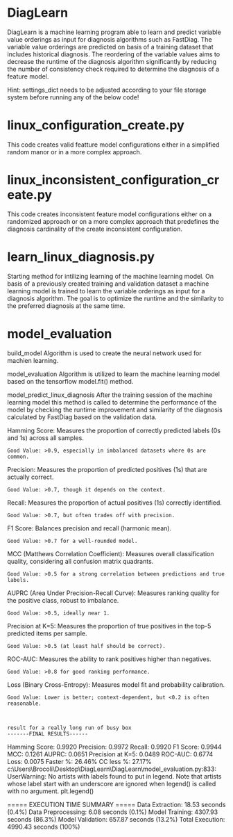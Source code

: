 # DiagLearn

DiagLearn is a machine learning program able to learn and predict variable value orderings as input for diagnosis algorithms such as FastDiag. The variable value orderings are predicted on basis of a training dataset that includes historical diagnosis. The reordering of the variable values aims to decrease the runtime of the diagnosis algorithm significantly by reducing the number of consistency check required to determine the diagnosis of a feature model.

Hint: settings_dict needs to be adjusted according to your file storage system before running any of the below code!

# linux_configuration_create.py
This code creates valid featture model configurations either in a simplified random manor or in a more complex approach.

# linux_inconsistent_configuration_create.py
This code creates inconsistent feature model configurations either on a randomized approach or on a more complex approach that predefines the diagnosis cardinality of the create inconsistent configuration.

# learn_linux_diagnosis.py
Starting method for intilizing learning of the machine learning model. On basis of a previously created training and validation dataset a machine learning model is trained to learn the variable orderings as input for a diagnosis algorithm. The goal is to optimize the runtime and the similarity to the preferred diagnosis at the same time.

# model_evaluation
build_model Algorithm is used to create the neural network used for machien learning.

model_evaluation Algorithm is utilized to learn the machine learning model based on the tensorflow model.fit() method.

model_predict_linux_diagnosis After the training session of the machine learning model this method is called to determine the performance of the model by checking the runtime improvement and similarity of the diagnosis calculated by FastDiag based on the validation data. 




Hamming Score: Measures the proportion of correctly predicted labels (0s and 1s) across all samples.

    Good Value: >0.9, especially in imbalanced datasets where 0s are common.

Precision: Measures the proportion of predicted positives (1s) that are actually correct.

    Good Value: >0.7, though it depends on the context.

Recall: Measures the proportion of actual positives (1s) correctly identified.

    Good Value: >0.7, but often trades off with precision.

F1 Score: Balances precision and recall (harmonic mean).

    Good Value: >0.7 for a well-rounded model.

MCC (Matthews Correlation Coefficient): Measures overall classification quality, considering all confusion matrix quadrants.

    Good Value: >0.5 for a strong correlation between predictions and true labels.

AUPRC (Area Under Precision-Recall Curve): Measures ranking quality for the positive class, robust to imbalance.

    Good Value: >0.5, ideally near 1.

Precision at K=5: Measures the proportion of true positives in the top-5 predicted items per sample.

    Good Value: >0.5 (at least half should be correct).

ROC-AUC: Measures the ability to rank positives higher than negatives.

    Good Value: >0.8 for good ranking performance.

Loss (Binary Cross-Entropy): Measures model fit and probability calibration.

    Good Value: Lower is better; context-dependent, but <0.2 is often reasonable.



    result for a really long run of busy box
    -------FINAL RESULTS------
Hamming Score: 0.9920
Precision: 0.9972
Recall: 0.9920
F1 Score: 0.9944
MCC: 0.1261
AUPRC: 0.0651
Precision at K=5: 0.0489
ROC-AUC: 0.6774
Loss: 0.0075
Faster %: 26.46%
CC less %: 27.17%
c:\Users\Brocoli\Desktop\DiagLearn\DiagLearn\model_evaluation.py:833: UserWarning: No artists with labels found to put in legend.  Note that artists whose label start with an underscore are ignored when legend() is called with no argument.
  plt.legend()

===== EXECUTION TIME SUMMARY =====
Data Extraction:    18.53 seconds (0.4%)
Data Preprocessing: 6.08 seconds (0.1%)
Model Training:     4307.93 seconds (86.3%)
Model Validation:   657.87 seconds (13.2%)
Total Execution:    4990.43 seconds (100%)